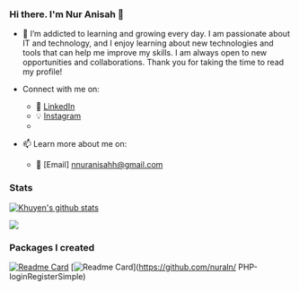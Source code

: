 <!-- ## About Me

Hello there! My name is Nur Anisah, and I am a Proggrammer. I am passionate about IT and technology, and I enjoy learning about new technologies and tools that can help me improve my skills.


## Contact Me

Feel free to contact me at nnuranisahh@gmail.com or connect with me on instagram https://instagram.com/anisa_sz, and you can find me at linkedIn https://linkedin.com/in/nuranisah01.
I am always open to new opportunities and collaborations.

Thank you for taking the time to read my profile! -->



### Hi there. I'm Nur Anisah 👋


- 🌱 I’m addicted to learning and growing every day. I am passionate about IT and technology, and I enjoy learning about new technologies and tools that can help me improve my skills.
I am always open to new opportunities and collaborations. Thank you for taking the time to read my profile!


- Connect with me on:
  - :office: [LinkedIn](https://www.linkedin.com/in/nuranisah01/)
  <!-- - [Twitter](https://twitter.com/anisa_sz) -->
  - :bulb: [Instagram](https://instagram.com/anisa_sz)
  - 
- 📫 Learn more about me on:  
  <!-- - :pencil2: [Data Science Simplified](https://mathdatasimplified.com/)-->
  - :email: [Email] nnuranisahh@gmail.com 


### Stats
[![Khuyen's github stats](https://github-readme-stats.vercel.app/api?username=nuraln&count_private=true&show_icons=true&theme=dracula&hide_rank=false)](https://github.com/anuraghazra/github-readme-stats)

![](https://api.githubtrends.io/user/svg/nuraln/langs?time_range=one_year&include_private=True&theme=classic)

    
### Packages I created
[![Readme Card](https://github-readme-stats.vercel.app/api/pin/?username=nuraln&repo=data-science-template)](https://github.com/nuraln/python-graphAndBinaryTree ) 
[![Readme Card](https://github-readme-stats.vercel.app/api/pin/?username=nuraln&repo=analyze_github_feed)](https://github.com/nuraln/ PHP-loginRegisterSimple)

